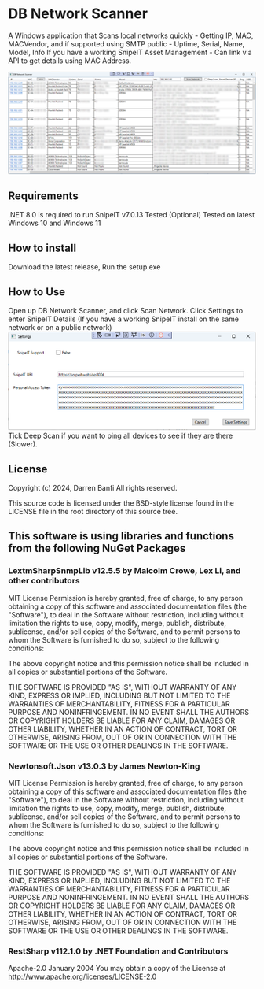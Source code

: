 # DB Network Scanner
A Windows application that Scans local networks quickly - Getting IP, MAC, MACVendor,
and if supported using SMTP public -  Uptime, Serial, Name, Model, Info
If you have a working SnipeIT Asset Management - Can link via API to get details using MAC Address.

![Screenshot of the DB Network Scanner application window, showing the application after a network scan has been done.](/assets/DB-Network-Scanner-UI.png)

## Requirements 
.NET 8.0 is required to run
SnipeIT v7.0.13 Tested (Optional)
Tested on latest Windows 10 and Windows 11

## How to install
Download the latest release,
Run the setup.exe

## How to Use
Open up DB Network Scanner, and click Scan Network.
Click Settings to enter SnipeIT Details (If you have a working SnipeIT install on the same network or on a public network)
![Screenshot of the DB Network Scanner settings window, showing the default settings.](/assets/DB-Network-Scanner-settings.png)
Tick Deep Scan if you want to ping all devices to see if they are there (Slower).

## License
Copyright (c) 2024, Darren Banfi
All rights reserved.

This source code is licensed under the BSD-style license found in the
LICENSE file in the root directory of this source tree. 

## This software is using libraries and functions from the following NuGet Packages

### LextmSharpSnmpLib v12.5.5 by Malcolm Crowe, Lex Li, and other contributors

MIT License
Permission is hereby granted, free of charge, to any person obtaining a copy
of this software and associated documentation files (the "Software"), to deal
in the Software without restriction, including without limitation the rights
to use, copy, modify, merge, publish, distribute, sublicense, and/or sell
copies of the Software, and to permit persons to whom the Software is
furnished to do so, subject to the following conditions:

The above copyright notice and this permission notice shall be included in all
copies or substantial portions of the Software.

THE SOFTWARE IS PROVIDED "AS IS", WITHOUT WARRANTY OF ANY KIND, EXPRESS OR
IMPLIED, INCLUDING BUT NOT LIMITED TO THE WARRANTIES OF MERCHANTABILITY,
FITNESS FOR A PARTICULAR PURPOSE AND NONINFRINGEMENT. IN NO EVENT SHALL THE
AUTHORS OR COPYRIGHT HOLDERS BE LIABLE FOR ANY CLAIM, DAMAGES OR OTHER
LIABILITY, WHETHER IN AN ACTION OF CONTRACT, TORT OR OTHERWISE, ARISING FROM,
OUT OF OR IN CONNECTION WITH THE SOFTWARE OR THE USE OR OTHER DEALINGS IN THE
SOFTWARE.

### Newtonsoft.Json v13.0.3 by James Newton-King

MIT License
Permission is hereby granted, free of charge, to any person obtaining a copy
of this software and associated documentation files (the "Software"), to deal
in the Software without restriction, including without limitation the rights
to use, copy, modify, merge, publish, distribute, sublicense, and/or sell
copies of the Software, and to permit persons to whom the Software is
furnished to do so, subject to the following conditions:

The above copyright notice and this permission notice shall be included in all
copies or substantial portions of the Software.

THE SOFTWARE IS PROVIDED "AS IS", WITHOUT WARRANTY OF ANY KIND, EXPRESS OR
IMPLIED, INCLUDING BUT NOT LIMITED TO THE WARRANTIES OF MERCHANTABILITY,
FITNESS FOR A PARTICULAR PURPOSE AND NONINFRINGEMENT. IN NO EVENT SHALL THE
AUTHORS OR COPYRIGHT HOLDERS BE LIABLE FOR ANY CLAIM, DAMAGES OR OTHER
LIABILITY, WHETHER IN AN ACTION OF CONTRACT, TORT OR OTHERWISE, ARISING FROM,
OUT OF OR IN CONNECTION WITH THE SOFTWARE OR THE USE OR OTHER DEALINGS IN THE
SOFTWARE.

### RestSharp v112.1.0 by .NET Foundation and Contributors

Apache-2.0  January 2004
You may obtain a copy of the License at
http://www.apache.org/licenses/LICENSE-2.0

